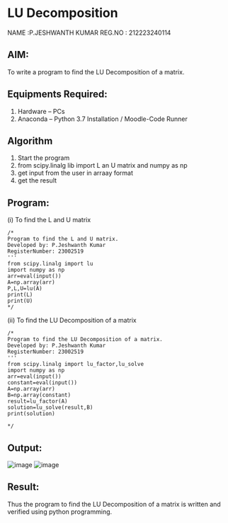 # LU Decomposition 

NAME :P.JESHWANTH KUMAR
REG.NO : 212223240114

## AIM:
To write a program to find the LU Decomposition of a matrix.

## Equipments Required:
1. Hardware – PCs
2. Anaconda – Python 3.7 Installation / Moodle-Code Runner

## Algorithm
1. Start the program
2. from scipy.linalg lib import L an U matrix  and numpy as np
3. get input from the user in arraay format
4. get the result

## Program:
(i) To find the L and U matrix
```
/*
Program to find the L and U matrix.
Developed by: P.Jeshwanth Kumar
RegisterNumber: 23002519
'''
from scipy.linalg import lu
import numpy as np
arr=eval(input())
A=np.array(arr)
P,L,U=lu(A)
print(L)
print(U)
*/
```
(ii) To find the LU Decomposition of a matrix
```
/*
Program to find the LU Decomposition of a matrix.
Developed by: P.Jeshwanth Kumar
RegisterNumber: 23002519
'''
from scipy.linalg import lu_factor,lu_solve
import numpy as np
arr=eval(input())
constant=eval(input())
A=np.array(arr)
B=np.array(constant)
result=lu_factor(A)
solution=lu_solve(result,B)
print(solution)

*/
```

## Output:
![image](https://github.com/Jeshwanthkumarpayyavula/LU-Decomposition/assets/145742402/c8252e5e-f507-444d-a13e-726c33499afa)
![image](https://github.com/Jeshwanthkumarpayyavula/LU-Decomposition/assets/145742402/51c74428-55b9-4721-9396-a9e0165aa584)



## Result:
Thus the program to find the LU Decomposition of a matrix is written and verified using python programming.

